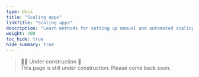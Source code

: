 ```yaml
---
type: docs
title: "Scaling apps"
linkTitle: "Scaling apps"
description: "Learn methods for setting up manual and automated scaling for Radius apps"
weight: 300
toc_hide: true
hide_summary: true
---
```


> 👷‍♂️ Under construction 🚧 <br>
This page is still under construction. Please come back soon.